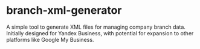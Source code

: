 # branch-xml-generator
A simple tool to generate XML files for managing company branch data. Initially designed for Yandex Business, with potential for expansion to other platforms like Google My Business.
